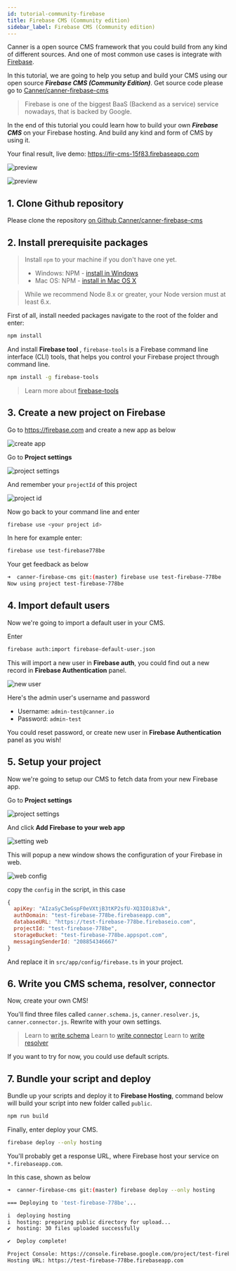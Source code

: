 ```yaml
---
id: tutorial-community-firebase
title: Firebase CMS (Community edition)
sidebar_label: Firebase CMS (Community edition)
---
```


Canner is a open source CMS framework that you could build from any kind of different sources. And one of most common use cases is integrate with [Firebase](https://firebase.google.com/).

In this tutorial, we are going to help you setup and build your CMS using our open source ***Firebase CMS (Community Edition)***. Get source code please go to [Canner/canner-firebase-cms](https://github.com/Canner/canner-firebase-cms) 

> Firebase is one of the biggest BaaS (Backend as a service) service nowadays, that is backed by Google.

In the end of this tutorial you could learn how to build your own ***Firebase CMS*** on your Firebase hosting. And build any kind and form of CMS by using it.

Your final result, live demo: https://fir-cms-15f83.firebaseapp.com

![preview](/docs/assets/tutorial-firebase/preview/1.png)

![preview](/docs/assets/tutorial-firebase/preview/4.png)


## 1. Clone Github repository

Please clone the repository [on Github Canner/canner-firebase-cms](https://github.com/Canner/canner-firebase-cms)

## 2. Install prerequisite packages

> Install `npm` to your machine if you don't have one yet.
> - Windows: NPM - [install in Windows](https://docs.npmjs.com/getting-started/installing-node#microsoft-windows)
> - Mac OS: NPM - [install in Mac OS X](https://docs.npmjs.com/getting-started/installing-node#apple-macos)

> While we recommend Node 8.x or greater, your Node version must at least 6.x.

First of all, install needed packages navigate to the root of the folder and enter:

```sh
npm install
```

And install **Firebase tool** , `firebase-tools` is a Firebase command line interface (CLI) tools, that helps you control your Firebase project through command line.

```sh
npm install -g firebase-tools
```

> Learn more about [firebase-tools](https://github.com/firebase/firebase-tools)

## 3. Create a new project on Firebase

Go to https://firebase.com and create a new app as below

![create app](/docs/assets/tutorial-firebase/create-firebase-app.png)

Go to **Project settings**

![project settings](/docs/assets/tutorial-firebase/project-settings.png)

And remember your `projectId` of this project

![project id](/docs/assets/tutorial-firebase/project-id.png)


Now go back to your command line and enter

```sh
firebase use <your project id>
```

In here for example enter:

```sh
firebase use test-firebase778be
```

Your get feedback as below

```sh
➜  canner-firebase-cms git:(master) firebase use test-firebase-778be
Now using project test-firebase-778be
```

## 4. Import default users

Now we're going to import a default user in your CMS.

Enter

```sh
firebase auth:import firebase-default-user.json
```

This will import a new user in **Firebase auth**, you could find out a new record in **Firebase Authentication** panel.

![new user](/docs/assets/tutorial-firebase/new-user.png)

Here's the admin user's username and password

- Username: `admin-test@canner.io`
- Password: `admin-test`

You could reset password, or create new user in **Firebase Authentication** panel as you wish!

## 5. Setup your project

Now we're going to setup our CMS to fetch data from your new Firebase app.

Go to **Project settings**

![project settings](/docs/assets/tutorial-firebase/project-settings.png)

And click **Add Firebase to your web app**

![setting web](/docs/assets/tutorial-firebase/setting-web.png)

This will popup a new window shows the configuration of your Firebase in web.

![web config](/docs/assets/tutorial-firebase/web-config.png)

copy the `config` in the script, in this case

```js
{
  apiKey: "AIzaSyC3eGspF0eVXtjB3tKP2sfU-XQ3IOi83vk",
  authDomain: "test-firebase-778be.firebaseapp.com",
  databaseURL: "https://test-firebase-778be.firebaseio.com",
  projectId: "test-firebase-778be",
  storageBucket: "test-firebase-778be.appspot.com",
  messagingSenderId: "208854346667"
}
```

And replace it in `src/app/config/firebase.ts` in your project.

## 6. Write you CMS schema, resolver, connector

Now, create your own CMS!

You'll find three files called `canner.schema.js`, `canner.resolver.js`, `canner.connector.js`. Rewrite with your own settings.

> Learn to [write schema](advance-canner-script.md)
> Learn to [write connector](guides-connector.md)
> Learn to [write resolver](guides-resolver.md)

If you want to try for now, you could use default scripts.


## 7. Bundle your script and deploy

Bundle up your scripts and deploy it to **Firebase Hosting**, command below will build your script into new folder called `public`.

```sh
npm run build
```

Finally, enter deploy your CMS.

```sh
firebase deploy --only hosting
```

You'll probably get a response URL, where Firebase host your service on `*.firebaseapp.com`.

In this case, shown as below

```sh
➜  canner-firebase-cms git:(master) firebase deploy --only hosting

=== Deploying to 'test-firebase-778be'...

i  deploying hosting
i  hosting: preparing public directory for upload...
✔  hosting: 30 files uploaded successfully

✔  Deploy complete!

Project Console: https://console.firebase.google.com/project/test-firebase-778be/overview
Hosting URL: https://test-firebase-778be.firebaseapp.com
```